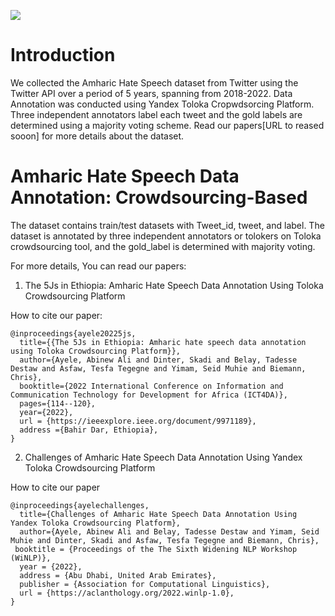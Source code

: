 
 [![](../../logo.png)](https://github.com/uhh-lt/amharicmodels/)
# Introduction
We collected the Amharic Hate Speech dataset from Twitter using the Twitter API over a period of 5 years, spanning from 2018-2022. Data Annotation was conducted using Yandex Toloka Cropwdsorcing Platform. Three independent annotators label each tweet and the gold labels are determined using a majority voting scheme.  Read our papers[URL to reased sooon] for more details about the dataset.

# Amharic Hate Speech Data Annotation: Crowdsourcing-Based

The dataset contains train/test datasets with Tweet_id, tweet, and label. The dataset is annotated by three independent annotators or tolokers on Toloka crowdsourcing tool, and the gold_label is determined with majority voting.


For more details, You can read our papers:

1. The 5Js in Ethiopia: Amharic Hate Speech Data Annotation Using Toloka Crowdsourcing Platform

How to cite our paper:
```
@inproceedings{ayele20225js,
  title={{The 5Js in Ethiopia: Amharic hate speech data annotation using Toloka Crowdsourcing Platform}},
  author={Ayele, Abinew Ali and Dinter, Skadi and Belay, Tadesse Destaw and Asfaw, Tesfa Tegegne and Yimam, Seid Muhie and Biemann, Chris},
  booktitle={2022 International Conference on Information and Communication Technology for Development for Africa (ICT4DA)},
  pages={114--120},
  year={2022},
  url = {https://ieeexplore.ieee.org/document/9971189},
  address ={Bahir Dar, Ethiopia},
}

```


2. Challenges of Amharic Hate Speech Data Annotation Using Yandex Toloka Crowdsourcing Platform

 How to cite our paper
```
@inproceedings{ayelechallenges,
  title={Challenges of Amharic Hate Speech Data Annotation Using Yandex Toloka Crowdsourcing Platform},
  author={Ayele, Abinew Ali and Belay, Tadesse Destaw and Yimam, Seid Muhie and Dinter, Skadi and Asfaw, Tesfa Tegegne and Biemann, Chris},
 booktitle = {Proceedings of the The Sixth Widening NLP Workshop (WiNLP)},
  year = {2022},
  address = {Abu Dhabi, United Arab Emirates},
  publisher = {Association for Computational Linguistics},
  url = {https://aclanthology.org/2022.winlp-1.0},
}

```
